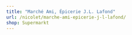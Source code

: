 ```yaml
---
title: "Marché Ami, Épicerie J.L. Lafond"
url: /nicolet/marche-ami-epicerie-j-l-lafond/
shop: Supermarkt
---
```

